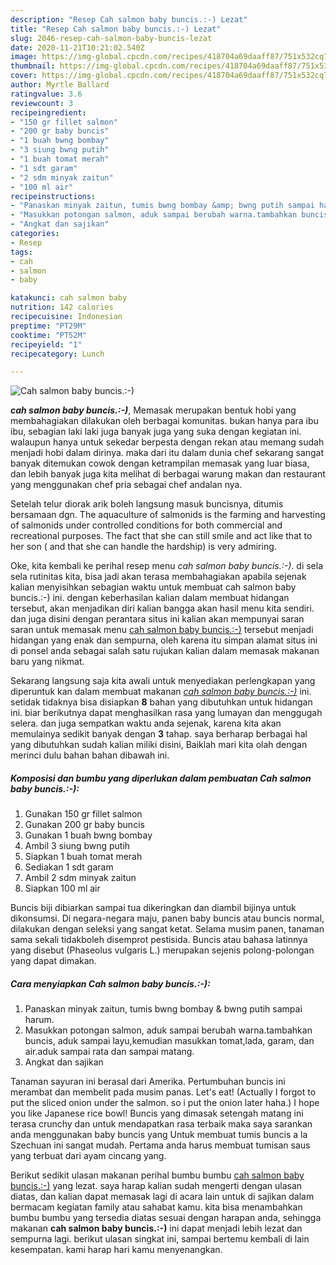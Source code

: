 ```yaml
---
description: "Resep Cah salmon baby buncis.:-) Lezat"
title: "Resep Cah salmon baby buncis.:-) Lezat"
slug: 2046-resep-cah-salmon-baby-buncis-lezat
date: 2020-11-21T10:21:02.540Z
image: https://img-global.cpcdn.com/recipes/418704a69daaff87/751x532cq70/cah-salmon-baby-buncis-foto-resep-utama.jpg
thumbnail: https://img-global.cpcdn.com/recipes/418704a69daaff87/751x532cq70/cah-salmon-baby-buncis-foto-resep-utama.jpg
cover: https://img-global.cpcdn.com/recipes/418704a69daaff87/751x532cq70/cah-salmon-baby-buncis-foto-resep-utama.jpg
author: Myrtle Ballard
ratingvalue: 3.6
reviewcount: 3
recipeingredient:
- "150 gr fillet salmon"
- "200 gr baby buncis"
- "1 buah bwng bombay"
- "3 siung bwng putih"
- "1 buah tomat merah"
- "1 sdt garam"
- "2 sdm minyak zaitun"
- "100 ml air"
recipeinstructions:
- "Panaskan minyak zaitun, tumis bwng bombay &amp; bwng putih sampai harum."
- "Masukkan potongan salmon, aduk sampai berubah warna.tambahkan buncis, aduk sampai layu,kemudian masukkan tomat,lada, garam, dan air.aduk sampai rata dan sampai matang."
- "Angkat dan sajikan"
categories:
- Resep
tags:
- cah
- salmon
- baby

katakunci: cah salmon baby 
nutrition: 142 calories
recipecuisine: Indonesian
preptime: "PT29M"
cooktime: "PT52M"
recipeyield: "1"
recipecategory: Lunch

---
```



![Cah salmon baby buncis.:-)](https://img-global.cpcdn.com/recipes/418704a69daaff87/751x532cq70/cah-salmon-baby-buncis-foto-resep-utama.jpg)

<b><i>cah salmon baby buncis.:-)</i></b>, Memasak merupakan bentuk hobi yang membahagiakan dilakukan oleh berbagai komunitas. bukan hanya para ibu ibu, sebagian laki laki juga banyak juga yang suka dengan kegiatan ini. walaupun hanya untuk sekedar berpesta dengan rekan atau memang sudah menjadi hobi dalam dirinya. maka dari itu dalam dunia chef sekarang sangat banyak ditemukan cowok dengan ketrampilan memasak yang luar biasa, dan lebih banyak juga kita melihat di berbagai warung makan dan restaurant yang menggunakan chef pria sebagai chef andalan nya.

Setelah telur diorak arik boleh langsung masuk buncisnya, ditumis bersamaan dgn. The aquaculture of salmonids is the farming and harvesting of salmonids under controlled conditions for both commercial and recreational purposes. The fact that she can still smile and act like that to her son ( and that she can handle the hardship) is very admiring.

Oke, kita kembali ke perihal resep menu <i>cah salmon baby buncis.:-)</i>. di sela sela rutinitas kita, bisa jadi akan terasa membahagiakan apabila sejenak kalian menyisihkan sebagian waktu untuk membuat cah salmon baby buncis.:-) ini. dengan keberhasilan kalian dalam membuat hidangan tersebut, akan menjadikan diri kalian bangga akan hasil menu kita sendiri. dan juga disini dengan perantara situs ini kalian akan mempunyai saran saran untuk memasak menu <u>cah salmon baby buncis.:-)</u> tersebut menjadi hidangan yang enak dan sempurna, oleh karena itu simpan alamat situs ini di ponsel anda sebagai salah satu rujukan kalian dalam memasak makanan baru yang nikmat.


Sekarang langsung saja kita awali untuk menyediakan perlengkapan yang diperuntuk kan dalam membuat makanan <u><i>cah salmon baby buncis.:-)</i></u> ini. setidak tidaknya bisa disiapkan <b>8</b> bahan yang dibutuhkan untuk hidangan ini. biar berikutnya dapat menghasilkan rasa yang lumayan dan menggugah selera. dan juga sempatkan waktu anda sejenak, karena kita akan memulainya sedikit banyak dengan <b>3</b> tahap. saya berharap berbagai hal yang dibutuhkan sudah kalian miliki disini, Baiklah mari kita olah dengan merinci dulu bahan bahan dibawah ini.

<!--inarticleads1-->

##### Komposisi dan bumbu yang diperlukan dalam pembuatan Cah salmon baby buncis.:-):

1. Gunakan 150 gr fillet salmon
1. Gunakan 200 gr baby buncis
1. Gunakan 1 buah bwng bombay
1. Ambil 3 siung bwng putih
1. Siapkan 1 buah tomat merah
1. Sediakan 1 sdt garam
1. Ambil 2 sdm minyak zaitun
1. Siapkan 100 ml air


Buncis biji dibiarkan sampai tua dikeringkan dan diambil bijinya untuk dikonsumsi. Di negara-negara maju, panen baby buncis atau buncis normal, dilakukan dengan seleksi yang sangat ketat. Selama musim panen, tanaman sama sekali tidakboleh disemprot pestisida. Buncis atau bahasa latinnya yang disebut (Phaseolus vulgaris L.) merupakan sejenis polong-polongan yang dapat dimakan. 

<!--inarticleads2-->

##### Cara menyiapkan Cah salmon baby buncis.:-):

1. Panaskan minyak zaitun, tumis bwng bombay &amp; bwng putih sampai harum.
1. Masukkan potongan salmon, aduk sampai berubah warna.tambahkan buncis, aduk sampai layu,kemudian masukkan tomat,lada, garam, dan air.aduk sampai rata dan sampai matang.
1. Angkat dan sajikan


Tanaman sayuran ini berasal dari Amerika. Pertumbuhan buncis ini merambat dan membelit pada musim panas. Let&#39;s eat! (Actually I forgot to put the sliced onion under the salmon. so i put the onion later haha.) I hope you like Japanese rice bowl! Buncis yang dimasak setengah matang ini terasa crunchy dan untuk mendapatkan rasa terbaik maka saya sarankan anda menggunakan baby buncis yang Untuk membuat tumis buncis a la Szechuan ini sangat mudah. Pertama anda harus membuat tumisan saus yang terbuat dari ayam cincang yang. 

Berikut sedikit ulasan makanan perihal bumbu bumbu <u>cah salmon baby buncis.:-)</u> yang lezat. saya harap kalian sudah mengerti dengan ulasan diatas, dan kalian dapat memasak lagi di acara lain untuk di sajikan dalam bermacam kegiatan family atau sahabat kamu. kita bisa menambahkan bumbu bumbu yang tersedia diatas sesuai dengan harapan anda, sehingga makanan <b>cah salmon baby buncis.:-)</b> ini dapat menjadi lebih lezat dan sempurna lagi. berikut ulasan singkat ini, sampai bertemu kembali di lain kesempatan. kami harap hari kamu menyenangkan.
